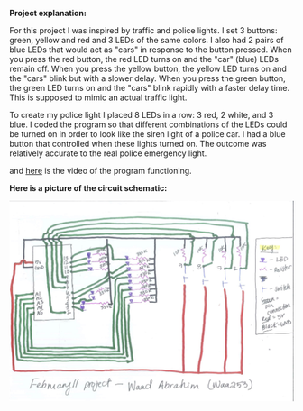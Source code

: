 **Project explanation:**

For this project I was inspired by traffic and police lights. I set 3 buttons: green, yellow and red and 3 LEDs of the same colors. I also had 2 pairs of blue LEDs that would act as "cars" in response to the button pressed. When you press the red button, the red LED turns on and the "car" (blue) LEDs remain off. When you press the yellow button, the yellow LED turns on and the "cars" blink but with a slower delay. When you press the green button, the green LED turns on and the "cars" blink rapidly with a faster delay time. This is supposed to mimic an actual traffic light. 

To create my police light I placed 8 LEDs in a row: 3 red, 2 white, and 3 blue. I coded the program so that different combinations of the LEDs could be turned on in order to look like the siren light of a police car. I had a blue button that controlled when these lights turned on. The outcome was relatively accurate to the real police emergency light.

and [here](https://youtu.be/8oyehtyQiCw) is the video of the program functioning. 

**Here is a picture of the circuit schematic:**

![](circuitSchematic.jpg)
